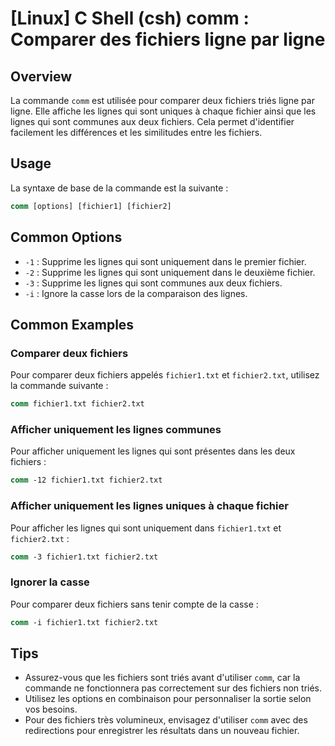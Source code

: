 # [Linux] C Shell (csh) comm : Comparer des fichiers ligne par ligne

## Overview
La commande `comm` est utilisée pour comparer deux fichiers triés ligne par ligne. Elle affiche les lignes qui sont uniques à chaque fichier ainsi que les lignes qui sont communes aux deux fichiers. Cela permet d'identifier facilement les différences et les similitudes entre les fichiers.

## Usage
La syntaxe de base de la commande est la suivante :

```csh
comm [options] [fichier1] [fichier2]
```

## Common Options
- `-1` : Supprime les lignes qui sont uniquement dans le premier fichier.
- `-2` : Supprime les lignes qui sont uniquement dans le deuxième fichier.
- `-3` : Supprime les lignes qui sont communes aux deux fichiers.
- `-i` : Ignore la casse lors de la comparaison des lignes.

## Common Examples

### Comparer deux fichiers
Pour comparer deux fichiers appelés `fichier1.txt` et `fichier2.txt`, utilisez la commande suivante :

```csh
comm fichier1.txt fichier2.txt
```

### Afficher uniquement les lignes communes
Pour afficher uniquement les lignes qui sont présentes dans les deux fichiers :

```csh
comm -12 fichier1.txt fichier2.txt
```

### Afficher uniquement les lignes uniques à chaque fichier
Pour afficher les lignes qui sont uniquement dans `fichier1.txt` et `fichier2.txt` :

```csh
comm -3 fichier1.txt fichier2.txt
```

### Ignorer la casse
Pour comparer deux fichiers sans tenir compte de la casse :

```csh
comm -i fichier1.txt fichier2.txt
```

## Tips
- Assurez-vous que les fichiers sont triés avant d'utiliser `comm`, car la commande ne fonctionnera pas correctement sur des fichiers non triés.
- Utilisez les options en combinaison pour personnaliser la sortie selon vos besoins.
- Pour des fichiers très volumineux, envisagez d'utiliser `comm` avec des redirections pour enregistrer les résultats dans un nouveau fichier.